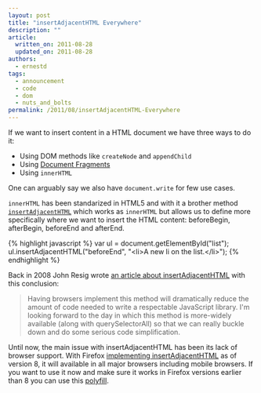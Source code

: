 ```yaml
---
layout: post
title: "insertAdjacentHTML Everywhere"
description: ""
article:
  written_on: 2011-08-28
  updated_on: 2011-08-28
authors:
  - ernestd
tags:
  - announcement
  - code
  - dom
  - nuts_and_bolts
permalink: /2011/08/insertAdjacentHTML-Everywhere
---
```

<p>If we want to insert content in a HTML document we have three ways to do it:</p>
<ul>
<li>Using DOM methods like <code>createNode</code> and <code>appendChild</code></li>
<li>Using <a href="http://www.w3.org/TR/REC-DOM-Level-1/level-one-core.html#ID-B63ED1A3">Document Fragments</a></li>
<li>Using <code>innerHTML</code></li>
</ul>
<p>One can arguably say we also have <code>document.write</code> for few use cases.</p>
<p>
<code>innerHTML</code> has been standarized in HTML5 and with it a brother method <code><a href="http://dev.w3.org/html5/spec/Overview.html#insertadjacenthtml">insertAdjacentHTML</a></code> which works as <code>innerHTML</code> but allows us to define more specifically where we want to insert the HTML content: beforeBegin, afterBegin, beforeEnd and afterEnd.
</p>

{% highlight javascript %}
var ul = document.getElementById("list");
ul.insertAdjacentHTML("beforeEnd", "&lt;li>A new li on the list.&lt;/li>");
{% endhighlight %}

<p>
Back in 2008 John Resig wrote <a href="http://ejohn.org/blog/dom-insertadjacenthtml/">an article about insertAdjacentHTML</a> with this conclusion:
</p>
<p>
<blockquote>
Having browsers implement this method will dramatically reduce the amount of code needed to write a respectable JavaScript library. I'm looking forward to the day in which this method is more-widely available (along with querySelectorAll) so that we can really buckle down and do some serious code simplification.
</blockquote>
<p>
Until now, the main issue with insertAdjacentHTML has been its lack of browser support. With Firefox <a href="https://bugzilla.mozilla.org/show_bug.cgi?id=613662#c13">implementing insertAdjacentHTML</a> as of version 8, it will available in all major browsers including mobile browsers. If you want to use it now and make sure it works in Firefox versions earlier than 8 you can use this <a href="https://github.com/ernestd/insertAdjacentHTML-polyfill/blob/master/insertAdjacentHTML.js">polyfill</a>.
</p>
